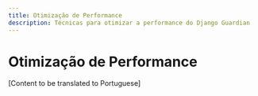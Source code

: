 ```yaml
---
title: Otimização de Performance
description: Técnicas para otimizar a performance do Django Guardian
---
```


# Otimização de Performance

[Content to be translated to Portuguese]

<!-- This page content will be translated from the main English userguide/performance.md -->
